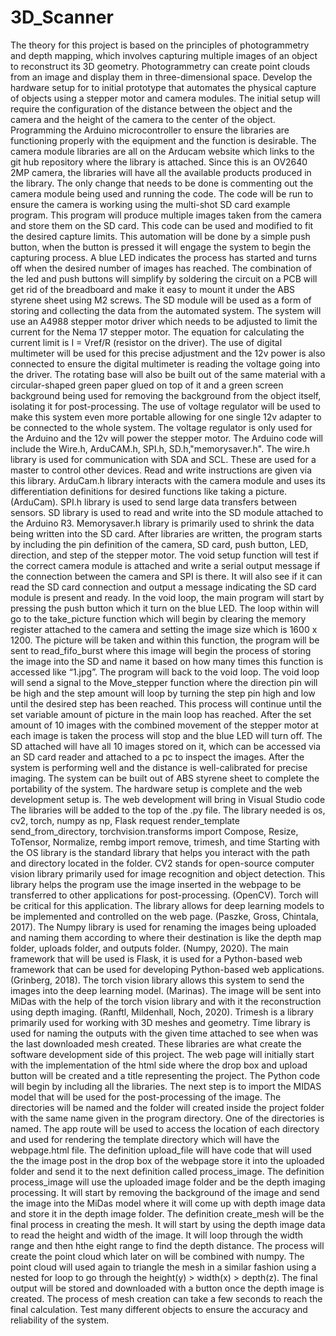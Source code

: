 # 3D_Scanner
The theory for this project is based on the principles of photogrammetry and depth mapping, which involves capturing multiple images of an object to reconstruct its 3D geometry. Photogrammetry can create point clouds from an image and display them in three-dimensional space.
Develop the hardware setup for to initial prototype that automates the physical capture of objects using a stepper motor and camera modules.
The initial setup will require the configuration of the distance between the object and the camera and the height of the camera to the center of the object.
Programming the Arduino microcontroller to ensure the libraries are functioning properly with the equipment and the function is desirable. The camera module libraries are all on the Arducam website which links to the git hub repository where the library is attached. Since this is an OV2640 2MP camera, the libraries will have all the available products produced in the library. The only change that needs to be done is commenting out the camera module being used and running the code.
The code will be run to ensure the camera is working using the multi-shot SD card example program. This program will produce multiple images taken from the camera and store them on the SD card. This code can be used and modified to fit the desired capture limits.
This automation will be done by a simple push button, when the button is pressed it will engage the system to begin the capturing process. A blue LED indicates the process has started and turns off when the desired number of images has reached. The combination of the led and push buttons will simplify by soldering the circuit on a PCB will get rid of the breadboard and make it easy to mount it under the ABS styrene sheet using M2 screws.
The SD module will be used as a form of storing and collecting the data from the automated system.
The system will use an A4988 stepper motor driver which needs to be adjusted to limit the current for the Nema 17 stepper motor. The equation for calculating the current limit is I = Vref/R (resistor on the driver). The use of digital multimeter will be used for this precise adjustment and the 12v power is also connected to ensure the digital multimeter is reading the voltage going into the driver.
The rotating base will also be built out of the same material with a circular-shaped green paper glued on top of it and a green screen background being used for removing the background from the object itself, isolating it for post-processing.
The use of voltage regulator will be used to make this system even more portable allowing for one single 12v adapter to be connected to the whole system. The voltage regulator is only used for the Arduino and the 12v will power the stepper motor.
The Arduino code will include the Wire.h, ArduCAM.h, SPI.h, SD.h,"memorysaver.h".
The wire.h library is used for communication with SDA and SCL. These are used for a master to control other devices. Read and write instructions are given via this library.
ArduCam.h library interacts with the camera module and uses its differentiation definitions for desired functions like taking a picture. (ArduCam).
SPI.h library is used to send large data transfers between sensors.
SD library is used to read and write into the SD module attached to the Arduino R3.
Memorysaver.h library is primarily used to shrink the data being written into the SD card.
After libraries are written, the program starts by including the pin definition of the camera, SD card, push button, LED, direction, and step of the stepper motor. 
The void setup function will test if the correct camera module is attached and write a serial output message if the connection between the camera and SPI is there. It will also see if it can read the SD card connection and output a message indicating the SD card module is present and ready.
In the void loop, the main program will start by pressing the push button which it turn on the blue LED. The loop within will go to the take_picture function which will begin by clearing the memory register attached to the camera and setting the image size which is 1600 x 1200. The picture will be taken and within this function, the program will be sent to read_fifo_burst where this image will begin the process of storing the image into the SD and name it based on how many times this function is accessed like “1.jpg”.  The program will back to the void loop.
The void loop will send a signal to the Move_stepper function where the direction pin will be high and the step amount will loop by turning the step pin high and low until the desired step has been reached.
This process will continue until the set variable amount of picture in the main loop has reached. After the set amount of 10 images with the combined movement of the stepper motor at each image is taken the process will stop and the blue LED will turn off.
The SD attached will have all 10 images stored on it, which can be accessed via an SD card reader and attached to a pc to inspect the images. 
After the system is performing well and the distance is well-calibrated for precise imaging. The system can be built out of ABS styrene sheet to complete the portability of the system.
The hardware setup is complete and the web development setup is.
The web development will bring in Visual Studio code
The libraries will be added to the top of the .py file. The library needed is os, cv2, torch, numpy as np, Flask request render_template send_from_directory, torchvision.transforms import Compose, Resize, ToTensor, Normalize, rembg import remove, trimesh, and time 
Starting with the OS library is the standard library that helps you interact with the path and directory located in the folder.
CV2 stands for open-source computer vision library primarily used for image recognition and object detection. This library helps the program use the image inserted in the webpage to be transferred to other applications for post-processing. (OpenCV).
Torch will be critical for this application. The library allows for deep learning models to be implemented and controlled on the web page. (Paszke, Gross, Chintala, 2017).
The Numpy library is used for renaming the images being uploaded and naming them according to where their destination is like the depth map folder, uploads folder, and outputs folder. (Numpy, 2020).
 The main framework that will be used is Flask, it is used for a Python-based web framework that can be used for developing Python-based web applications. (Grinberg, 2018).
The torch vision library allows this system to send the images into the deep learning model. (Marinas).
The image will be sent into MiDas with the help of the torch vision library and with it the reconstruction using depth imaging. (Ranftl, Mildenhall, Noch, 2020).
Trimesh is a library primarily used for working with 3D meshes and geometry. 
Time library is used for naming the outputs with the given time attached to see when was the last downloaded mesh created.
These libraries are what create the software development side of this project. 
The web page will initially start with the implementation of the html side where the drop box and upload button will be created and a title representing the project.
The Python code will begin by including all the libraries. The next step is to import the MIDAS model that will be used for the post-processing of the image.
The directories will be named and the folder will created inside the project folder with the same name given in the program directory.
One of the directories is named. The app route will be used to access the location of each directory and used for rendering the template directory which will have the webpage.html file.
The definition upload_file will have code that will used the the image post in the drop box of the webpage store it into the uploaded folder and send it to the next definition called process_image.
The definition process_image will use the uploaded image folder and be the depth imaging processing. It will start by removing the background of the image and send the image into the MiDas model where it will come up with depth image data and store it in the depth image folder. 
The definition create_mesh will be the final process in creating the mesh. It will start by using the depth image data to read the height and width of the image. It will loop through the width range and then hthe eight range to find the depth distance. The process will create the point cloud which later on will be combined with numpy. The point cloud will used again to triangle the mesh in a similar fashion using a nested for loop to go through the height(y) > width(x) > depth(z). The final output will be stored and downloaded with a button once the depth image is created. The process of mesh creation can take a few seconds to reach the final calculation. 
Test many different objects to ensure the accuracy and reliability of the system.
